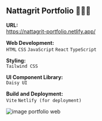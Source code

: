 ## Nattagrit Portfolio 👨🏻‍💻

**URL:**\
https://nattagrit-portfolio.netlify.app/

**Web Development:**\
`HTML` `CSS` `JavaScript` `React` `TypeScript`
  
**Styling:**\
`Tailwind CSS`
  
**UI Component Library:**\
`Daisy UI`
  
**Build and Deployment:**\
`Vite` `Netlify (for deployment)`

![image portfolio web](https://github.com/Basicbay/Portfolio-Website/assets/151770227/fe948dcc-2f4b-4408-b2fb-2c49c9f87d65)



